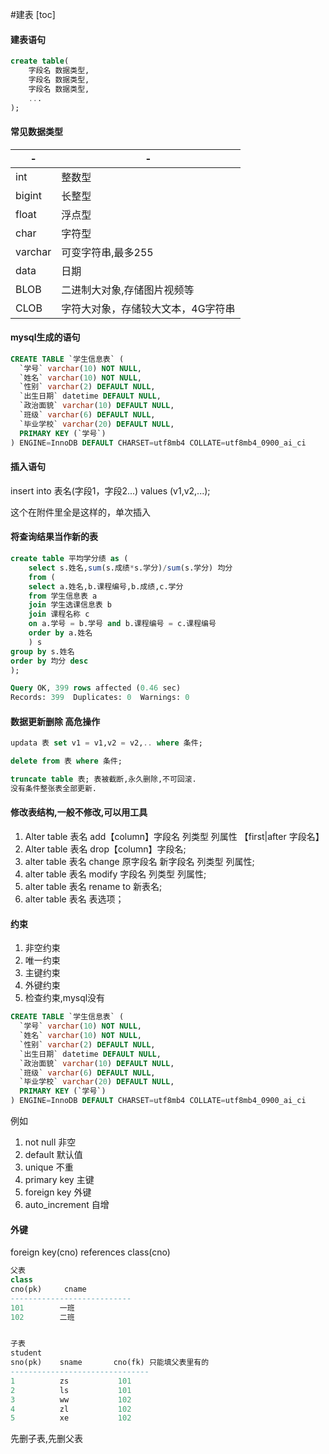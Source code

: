 #建表
[toc]
#### 建表语句

```sql
create table(
    字段名 数据类型,
    字段名 数据类型,
    字段名 数据类型,
    ...
);
```

#### 常见数据类型 

|-|-|
|-|-|
|int|整数型|
|bigint| 长整型|
|float| 浮点型|
|char| 字符型|
|varchar| 可变字符串,最多255|
|data| 日期|
|BLOB| 二进制大对象,存储图片视频等|
|CLOB| 字符大对象，存储较大文本，4G字符串|

#### mysql生成的语句

```sql
CREATE TABLE `学生信息表` (
  `学号` varchar(10) NOT NULL,
  `姓名` varchar(10) NOT NULL,
  `性别` varchar(2) DEFAULT NULL,
  `出生日期` datetime DEFAULT NULL,
  `政治面貌` varchar(10) DEFAULT NULL,
  `班级` varchar(6) DEFAULT NULL,
  `毕业学校` varchar(20) DEFAULT NULL,
  PRIMARY KEY (`学号`)
) ENGINE=InnoDB DEFAULT CHARSET=utf8mb4 COLLATE=utf8mb4_0900_ai_ci
```


#### 插入语句

insert into 表名(字段1，字段2...) 
values (v1,v2,...);

这个在附件里全是这样的，单次插入

#### 将查询结果当作新的表
```sql
create table 平均学分绩 as (
    select s.姓名,sum(s.成绩*s.学分)/sum(s.学分) 均分
    from (
    select a.姓名,b.课程编号,b.成绩,c.学分
    from 学生信息表 a
    join 学生选课信息表 b
    join 课程名称 c
    on a.学号 = b.学号 and b.课程编号 = c.课程编号
    order by a.姓名
    ) s
group by s.姓名
order by 均分 desc
);

Query OK, 399 rows affected (0.46 sec)
Records: 399  Duplicates: 0  Warnings: 0
```

#### 数据更新删除 高危操作

```sql
updata 表 set v1 = v1,v2 = v2,.. where 条件;

delete from 表 where 条件;

truncate table 表; 表被截断,永久删除,不可回滚.
没有条件整张表全部更新.
```

#### 修改表结构,一般不修改,可以用工具
1. Alter table 表名 add【column】字段名 列类型 列属性 【first|after 字段名】
2. Alter table 表名 drop【column】字段名;
3. alter table 表名 change 原字段名 新字段名 列类型 列属性;
4. alter table 表名 modify 字段名 列类型 列属性;
5. alter table 表名 rename to 新表名;
6. alter table 表名 表选项；

#### 约束
1. 非空约束
2. 唯一约束
3. 主键约束
4. 外键约束
5. 检查约束,mysql没有
   
```sql
CREATE TABLE `学生信息表` (
  `学号` varchar(10) NOT NULL,
  `姓名` varchar(10) NOT NULL,
  `性别` varchar(2) DEFAULT NULL,
  `出生日期` datetime DEFAULT NULL,
  `政治面貌` varchar(10) DEFAULT NULL,
  `班级` varchar(6) DEFAULT NULL,
  `毕业学校` varchar(20) DEFAULT NULL,
  PRIMARY KEY (`学号`)
) ENGINE=InnoDB DEFAULT CHARSET=utf8mb4 COLLATE=utf8mb4_0900_ai_ci
```
例如
1. not null 非空
2. default 默认值
3. unique 不重
4. primary key 主键
5. foreign key 外键
6. auto_increment 自增


#### 外键

foreign key(cno) references class(cno)

```sql
父表
class
cno(pk)     cname
---------------------------
101        一班
102        二班


子表
student
sno(pk)    sname       cno(fk) 只能填父表里有的
-------------------------------
1          zs           101
2          ls           101
3          ww           102
4          zl           102
5          xe           102
```
先删子表,先删父表